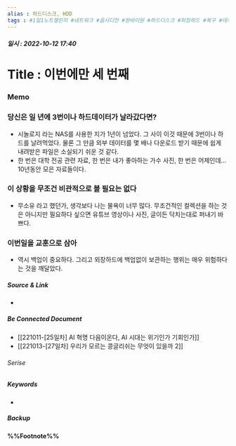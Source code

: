 ```yaml
---
alias : 하드디스크, HDD
tags : #1일1노트챌린지 #네트워크 #옵시디언 #원바이원 #하드디스크 #외장하드 #복구 #데이터소실 #시놀로지 
---
```


##### 일시 : 2022-10-12 17:40

# Title : 이번에만 세 번째

### Memo

### 당신은 일 년에 3번이나 하드데이터가 날라갔다면?
- 시놀로지 라는 NAS를 사용한 지가 1년이 넘었다. 그 사이 이것 때문에 3번이나 하드를 날려먹었다. 물론 그 만큼 외부 데이터를 몇 배나 다운로드 받기 때문에 쉽게 내려받은 파일은 소실되기 쉬운 것 같다.
- 한 번은 대학 전공 관련 자료, 한 번은 내가 좋아하는 가수 사진, 한 번은 어제인데… 10년동안 모은 자료들이다.

### 이 상황을 무조건 비관적으로 볼 필요는 없다
- 무소유 라고 했던가, 생각보다 나는 물욕이 너무 많다. 무조건적인 컬렉션을 하는 것은 아니지만 필요하다 싶으면 유튜브 영상이나 사진, 글이든 닥치는대로 퍼내기 바쁘다.

### 이번일을 교훈으로 삼아
- 역시 백업이 중요하다. 그리고 외장하드에 백업없이 보관하는 행위는 매우 위험하다는 것을 깨달았다.

##### Source & Link
- 

##### Be Connected Document
- [[221011-[25일차] AI 혁명 다음이온다,  AI 시대는 위기인가 기회인가]]
- [[221013-[27일차] 우리가 모르는 콩글리쉬는 무엇이 있을까 2]]

###### Serise


##### Keywords
- 

##### Backup


#### %%Footnote%%

[^1]: 